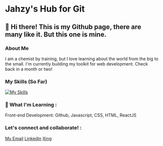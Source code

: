 # Jahzy's Hub for Git
## 👋 Hi there! This is my Github page, there are many like it. But this one is mine.

### About Me
I am a chemist by training, but I love learning about the world from the big to the small. 
I'm currently building my toolkit for web development. Check back in a month or two! 

### My Skills (So Far)
[![My Skills](https://skillicons.dev/icons?i=js,html,css,discord,ai,ps,vscode,linkedin,py)](https://skillicons.dev)
<!-- want to order by proficiency -->

### 🌱 What I'm Learning :
Front-end Development: Github, Javascript, CSS, HTML, ReactJS

### Let's connect and collaborate! :
[My Email](mailto:jahzerahj@gmail.com)
[Linkedin](https://www.linkedin.com/in/jahzyjahzerah/)
[Xing](https://www.xing.com/profile/Jahaziel_Jahzerah/web_profiles)

<!--
**jahzerj/jahzerj** is a ✨ _special_ ✨ repository because its `README.md` (this file) appears on your GitHub profile.

Here are some ideas to get you started:

### Ordered List
1. Word

  
### Unordered List
  - First Item
  - Second Item
  - 

- 🔭 I’m currently working on ...
- 🌱 I’m currently learning ...
- 👯 I’m looking to collaborate on ...
- 🤔 I’m looking for help with ...
- 💬 Ask me about ...
- 📫 How to reach me: ...
- 😄 Pronouns: ...
- ⚡ Fun fact: ...
-->
